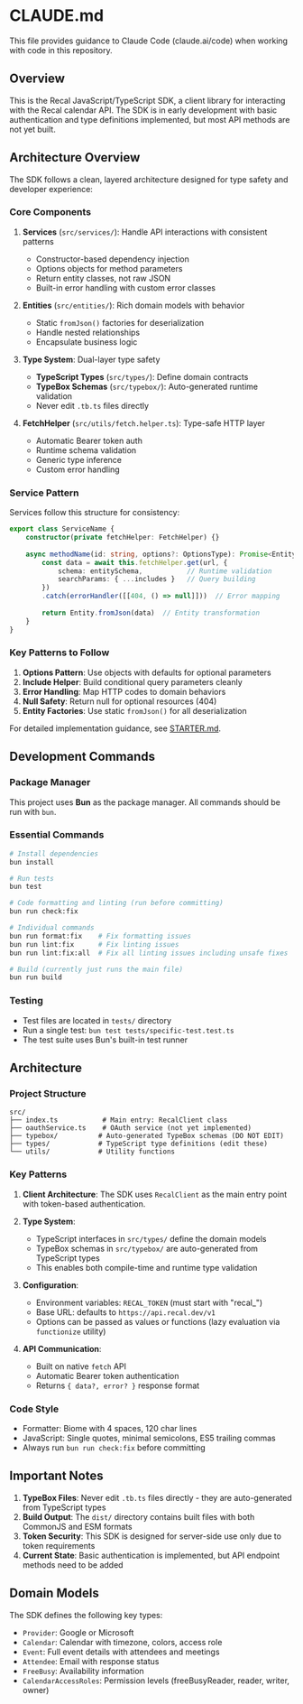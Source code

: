 # CLAUDE.md

This file provides guidance to Claude Code (claude.ai/code) when working with code in this repository.

## Overview

This is the Recal JavaScript/TypeScript SDK, a client library for interacting with the Recal calendar API. The SDK is in early development with basic authentication and type definitions implemented, but most API methods are not yet built.

## Architecture Overview

The SDK follows a clean, layered architecture designed for type safety and developer experience:

### Core Components

1. **Services** (`src/services/`): Handle API interactions with consistent patterns
   - Constructor-based dependency injection
   - Options objects for method parameters
   - Return entity classes, not raw JSON
   - Built-in error handling with custom error classes

2. **Entities** (`src/entities/`): Rich domain models with behavior
   - Static `fromJson()` factories for deserialization
   - Handle nested relationships
   - Encapsulate business logic

3. **Type System**: Dual-layer type safety
   - **TypeScript Types** (`src/types/`): Define domain contracts
   - **TypeBox Schemas** (`src/typebox/`): Auto-generated runtime validation
   - Never edit `.tb.ts` files directly

4. **FetchHelper** (`src/utils/fetch.helper.ts`): Type-safe HTTP layer
   - Automatic Bearer token auth
   - Runtime schema validation
   - Generic type inference
   - Custom error handling

### Service Pattern

Services follow this structure for consistency:

```typescript
export class ServiceName {
    constructor(private fetchHelper: FetchHelper) {}
    
    async methodName(id: string, options?: OptionsType): Promise<Entity> {
        const data = await this.fetchHelper.get(url, {
            schema: entitySchema,           // Runtime validation
            searchParams: { ...includes }   // Query building
        })
        .catch(errorHandler([[404, () => null]]))  // Error mapping
        
        return Entity.fromJson(data)  // Entity transformation
    }
}
```

### Key Patterns to Follow

1. **Options Pattern**: Use objects with defaults for optional parameters
2. **Include Helper**: Build conditional query parameters cleanly
3. **Error Handling**: Map HTTP codes to domain behaviors
4. **Null Safety**: Return null for optional resources (404)
5. **Entity Factories**: Use static `fromJson()` for all deserialization

For detailed implementation guidance, see [STARTER.md](./devDocs/STARTER.md).

## Development Commands

### Package Manager
This project uses **Bun** as the package manager. All commands should be run with `bun`.

### Essential Commands
```bash
# Install dependencies
bun install

# Run tests
bun test

# Code formatting and linting (run before committing)
bun run check:fix

# Individual commands
bun run format:fix    # Fix formatting issues
bun run lint:fix      # Fix linting issues
bun run lint:fix:all  # Fix all linting issues including unsafe fixes

# Build (currently just runs the main file)
bun run build
```

### Testing
- Test files are located in `tests/` directory
- Run a single test: `bun test tests/specific-test.test.ts`
- The test suite uses Bun's built-in test runner

## Architecture

### Project Structure
```
src/
├── index.ts           # Main entry: RecalClient class
├── oauthService.ts    # OAuth service (not yet implemented)
├── typebox/          # Auto-generated TypeBox schemas (DO NOT EDIT)
├── types/            # TypeScript type definitions (edit these)
└── utils/            # Utility functions
```

### Key Patterns

1. **Client Architecture**: The SDK uses `RecalClient` as the main entry point with token-based authentication.

2. **Type System**: 
   - TypeScript interfaces in `src/types/` define the domain models
   - TypeBox schemas in `src/typebox/` are auto-generated from TypeScript types
   - This enables both compile-time and runtime type validation

3. **Configuration**:
   - Environment variables: `RECAL_TOKEN` (must start with "recal_")
   - Base URL: defaults to `https://api.recal.dev/v1`
   - Options can be passed as values or functions (lazy evaluation via `functionize` utility)

4. **API Communication**:
   - Built on native `fetch` API
   - Automatic Bearer token authentication
   - Returns `{ data?, error? }` response format

### Code Style
- Formatter: Biome with 4 spaces, 120 char lines
- JavaScript: Single quotes, minimal semicolons, ES5 trailing commas
- Always run `bun run check:fix` before committing

## Important Notes

1. **TypeBox Files**: Never edit `.tb.ts` files directly - they are auto-generated from TypeScript types
2. **Build Output**: The `dist/` directory contains built files with both CommonJS and ESM formats
3. **Token Security**: This SDK is designed for server-side use only due to token requirements
4. **Current State**: Basic authentication is implemented, but API endpoint methods need to be added

## Domain Models

The SDK defines the following key types:
- `Provider`: Google or Microsoft
- `Calendar`: Calendar with timezone, colors, access role
- `Event`: Full event details with attendees and meetings
- `Attendee`: Email with response status
- `FreeBusy`: Availability information
- `CalendarAccessRoles`: Permission levels (freeBusyReader, reader, writer, owner)